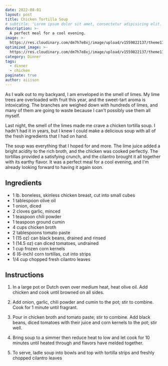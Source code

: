 ```yaml
---
date: 2022-08-01
layout: post
title: Chicken Tortilla Soup
# subtitle: 'Lorem ipsum dolor sit amet, consectetur adipisicing elit.'
description: >-
  A perfect meal for a cool evening.
image: >-
  https://res.cloudinary.com/dm7h7e8xj/image/upload/v1559822137/theme11_vei7iw.jpg
optimized_image: >-
  https://res.cloudinary.com/dm7h7e8xj/image/upload/v1559822137/theme11_vei7iw.jpg
category: Dinner
tags:
  - dinner
  - chicken
paginate: true
author: aiiison
---
```


As I walk out to my backyard, I am enveloped in the smell of limes. My lime trees are overloaded with fruit this year, and the sweet-tart aroma is intoxicating. The branches are weighed down with hundreds of limes, and many of them are going to waste because I can't possibly use them all myself.

Last night, the smell of the limes made me crave a chicken tortilla soup. I hadn't had it in years, but I knew I could make a delicious soup with all of the fresh ingredients that I had on hand.

The soup was everything that I hoped for and more. The lime juice added a bright acidity to the rich broth, and the chicken was cooked perfectly. The tortillas provided a satisfying crunch, and the cilantro brought it all together with its earthy flavor. It was a perfect meal for a cool evening, and I'm already looking forward to having it again soon.


##  Ingredients
* 1 lb. boneless, skinless chicken breast, cut into small cubes
* 1 tablespoon olive oil
* 1 onion, diced
* 2 cloves garlic, minced
* 1 teaspoon chili powder
* 1 teaspoon ground cumin
* 4 cups chicken broth
* 2 tablespoons tomato paste 
* 1 (15 oz) can black beans, drained and rinsed  
* 1 (14.5 oz) can diced tomatoes, undrained 
* 1 cup frozen corn kernels 
* 6 (6-inch) corn tortillas, cut into strips 
* 1/4 cup chopped fresh cilantro leaves 

## Instructions

1. In a large pot or Dutch oven over medium heat, heat olive oil. Add chicken and cook until browned on all sides.

2. Add onion, garlic, chili powder and cumin to the pot; stir to combine. Cook for 1 minute until fragrant.

3. Pour in chicken broth and tomato paste; stir to combine. Add black beans, diced tomatoes with their juice and corn kernels to the pot; stir well.

4. Bring soup to a simmer then reduce heat to low and let cook for 10 minutes until heated through and flavors have melded together.

5. To serve, ladle soup into bowls and top with tortilla strips and freshly chopped cilantro leaves


